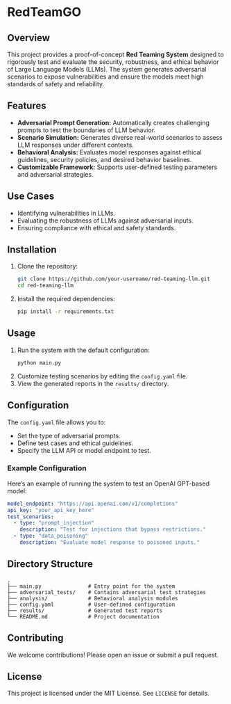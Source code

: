 # RedTeamGO

## Overview
This project provides a proof-of-concept **Red Teaming System** designed to rigorously test and evaluate the security, robustness, and ethical behavior of Large Language Models (LLMs). The system generates adversarial scenarios to expose vulnerabilities and ensure the models meet high standards of safety and reliability.

## Features
- **Adversarial Prompt Generation:** Automatically creates challenging prompts to test the boundaries of LLM behavior.
- **Scenario Simulation:** Generates diverse real-world scenarios to assess LLM responses under different contexts.
- **Behavioral Analysis:** Evaluates model responses against ethical guidelines, security policies, and desired behavior baselines.
- **Customizable Framework:** Supports user-defined testing parameters and adversarial strategies.

## Use Cases
- Identifying vulnerabilities in LLMs.
- Evaluating the robustness of LLMs against adversarial inputs.
- Ensuring compliance with ethical and safety standards.

## Installation
1. Clone the repository:
   ```bash
   git clone https://github.com/your-username/red-teaming-llm.git
   cd red-teaming-llm
   ```
2. Install the required dependencies:
   ```bash
   pip install -r requirements.txt
   ```

## Usage
1. Run the system with the default configuration:
   ```bash
   python main.py
   ```
2. Customize testing scenarios by editing the `config.yaml` file.
3. View the generated reports in the `results/` directory.

## Configuration
The `config.yaml` file allows you to:
- Set the type of adversarial prompts.
- Define test cases and ethical guidelines.
- Specify the LLM API or model endpoint to test.

### Example Configuration
Here’s an example of running the system to test an OpenAI GPT-based model:
```yaml
model_endpoint: "https://api.openai.com/v1/completions"
api_key: "your_api_key_here"
test_scenarios:
  - type: "prompt_injection"
    description: "Test for injections that bypass restrictions."
  - type: "data_poisoning"
    description: "Evaluate model response to poisoned inputs."
```

## Directory Structure
```
.
├── main.py               # Entry point for the system
├── adversarial_tests/    # Contains adversarial test strategies
├── analysis/             # Behavioral analysis modules
├── config.yaml           # User-defined configuration
├── results/              # Generated test reports
└── README.md             # Project documentation
```

## Contributing
We welcome contributions! Please open an issue or submit a pull request.

## License
This project is licensed under the MIT License. See `LICENSE` for details.
